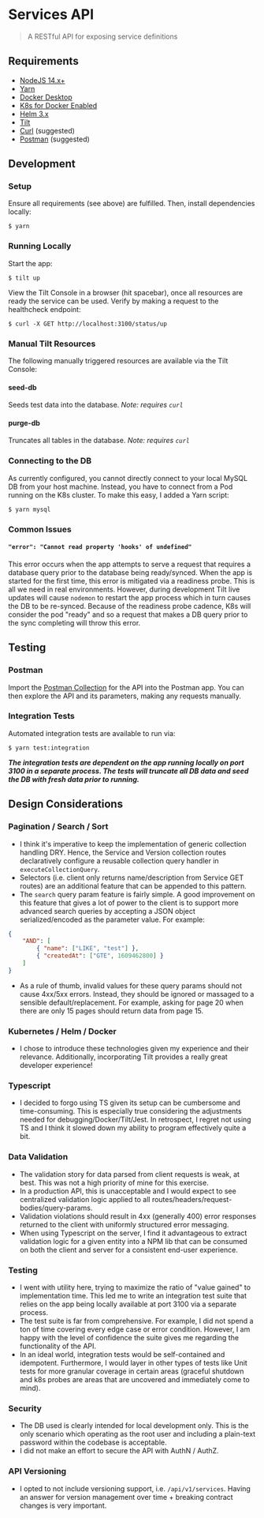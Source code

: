 # Services API

> A RESTful API for exposing service definitions

## Requirements
- [NodeJS 14.x+](https://nodejs.org/en/download/)
- [Yarn](https://classic.yarnpkg.com/en/docs/install)
- [Docker Desktop](https://www.docker.com/products/docker-desktop)
- [K8s for Docker Enabled](https://docs.docker.com/desktop/kubernetes/)
- [Helm 3.x](https://helm.sh/docs/intro/install/)
- [Tilt](https://docs.tilt.dev/install.html)
- [Curl](https://curl.se/) (suggested)
- [Postman](https://www.postman.com/downloads/) (suggested)

## Development

### Setup
Ensure all requirements (see above) are fulfilled.
Then, install dependencies locally:
```
$ yarn
```

### Running Locally
Start the app:
```
$ tilt up
```
View the Tilt Console in a browser (hit spacebar), once all resources are ready the service can be used. Verify by making a request to the healthcheck endpoint:
```
$ curl -X GET http://localhost:3100/status/up
```

### Manual Tilt Resources
The following manually triggered resources are available via the Tilt Console:

#### seed-db
Seeds test data into the database.
*Note: requires `curl`*

#### purge-db
Truncates all tables in the database.
*Note: requires `curl`*

### Connecting to the DB
As currently configured, you cannot directly connect to your local MySQL DB from your host machine. Instead, you have to connect from a Pod running on the K8s cluster. To make this easy, I added a Yarn script:
```
$ yarn mysql
```

### Common Issues

#### `"error": "Cannot read property 'hooks' of undefined"`
This error occurs when the app attempts to serve a request that requires a database query prior to the database being ready/synced. When the app is started for the first time, this error is mitigated via a readiness probe. This is all we need in real environments. However, during development Tilt live updates will cause `nodemon` to restart the app process which in turn causes the DB to be re-synced. Because of the readiness probe cadence, K8s will consider the pod "ready" and so a request that makes a DB query prior to the sync completing will throw this error.

## Testing

### Postman
Import the [Postman Collection](./postman) for the API into the Postman app. You can then explore the API and its parameters, making any requests manually.

### Integration Tests
Automated integration tests are available to run via:
```
$ yarn test:integration
```

***The integration tests are dependent on the app running locally on port 3100 in a separate process. The tests will truncate all DB data and seed the DB with fresh data prior to running.***

## Design Considerations

### Pagination / Search / Sort
- I think it's imperative to keep the implementation of generic collection handling DRY. Hence, the Service and Version collection routes declaratively configure a reusable collection query handler in `executeCollectionQuery`.
- Selectors (i.e. client only returns name/description from Service GET routes) are an additional feature that can be appended to this pattern.
- The `search` query param feature is fairly simple. A good improvement on this feature that gives a lot of power to the client is to support more advanced search queries by accepting a JSON object serialized/encoded as the parameter value. For example:
```json
{
    "AND": [
        { "name": ["LIKE", "test"] },
        { "createdAt": ["GTE", 1609462800] }
    ]
}
```
- As a rule of thumb, invalid values for these query params should not cause 4xx/5xx errors. Instead, they should be ignored or massaged to a sensible default/replacement. For example, asking for page 20 when there are only 15 pages should return data from page 15.

### Kubernetes / Helm / Docker
- I chose to introduce these technologies given my experience and their relevance. Additionally, incorporating Tilt provides a really great developer experience!

### Typescript
- I decided to forgo using TS given its setup can be cumbersome and time-consuming. This is especially true considering the adjustments needed for debugging/Docker/Tilt/Jest. In retrospect, I regret not using TS and I think it slowed down my ability to program effectively quite a bit.

### Data Validation
- The validation story for data parsed from client requests is weak, at best. This was not a high priority of mine for this exercise.
- In a production API, this is unacceptable and I would expect to see centralized validation logic applied to all routes/headers/request-bodies/query-params. 
- Validation violations should result in 4xx (generally 400) error responses returned to the client with uniformly structured error messaging.
- When using Typescript on the server, I find it advantageous to extract validation logic for a given entity into a NPM lib that can be consumed on both the client and server for a consistent end-user experience.

### Testing
- I went with utility here, trying to maximize the ratio of "value gained" to implementation time. This led me to write an integration test suite that relies on the app being locally available at port 3100 via a separate process.
- The test suite is far from comprehensive. For example, I did not spend a ton of time covering every edge case or error condition. However, I am happy with the level of confidence the suite gives me regarding the functionality of the API.
- In an ideal world, integration tests would be self-contained and idempotent. Furthermore, I would layer in other types of tests like Unit tests for more granular coverage in certain areas (graceful shutdown and k8s probes are areas that are uncovered and immediately come to mind).

### Security
- The DB used is clearly intended for local development only. This is the only scenario which operating as the root user and including a plain-text password within the codebase is acceptable.
- I did not make an effort to secure the API with AuthN / AuthZ.

### API Versioning
- I opted to not include versioning support, i.e. `/api/v1/services`. Having an answer for version management over time + breaking contract changes is very important.
